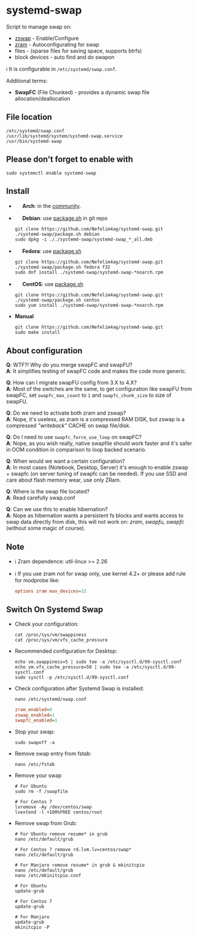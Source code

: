 # systemd-swap

Script to manage swap on:

- [zswap](https://www.kernel.org/doc/Documentation/vm/zswap.txt) - Enable/Configure
- [zram](https://www.kernel.org/doc/Documentation/blockdev/zram.txt) - Autoconfigurating for swap
- files - (sparse files for saving space, supports btrfs)
- block devices - auto find and do swapon

:information_source: It is configurable in `/etc/systemd/swap.conf`.

Additional terms:

- **SwapFC** (File Chunked) - provides a dynamic swap file allocation/deallocation

## File location

```text
/etc/systemd/swap.conf
/usr/lib/systemd/system/systemd-swap.service
/usr/bin/systemd-swap
```

## Please don't forget to enable with

```shell
sudo systemctl enable systemd-swap
```

## Install

- <img src="https://www.monitorix.org/imgs/archlinux.png" weight="16" height="16"> **Arch**: in the [community](https://www.archlinux.org/packages/community/any/systemd-swap/).
- <img src="https://www.monitorix.org/imgs/debian.png" weight="16" height="16"> **Debian**: use [package.sh](https://raw.githubusercontent.com/Nefelim4ag/systemd-swap/master/package.sh) in git repo

  ```shell
  git clone https://github.com/Nefelim4ag/systemd-swap.git
  ./systemd-swap/package.sh debian
  sudo dpkg -i ././systemd-swap/systemd-swap_*_all.deb
  ```

- <img src="https://www.monitorix.org/imgs/fedora.png" weight="16" height="16"> **Fedora**: use [package.sh](https://raw.githubusercontent.com/Nefelim4ag/systemd-swap/master/package.sh)

  ```shell
  git clone https://github.com/Nefelim4ag/systemd-swap.git
  ./systemd-swap/package.sh fedora f32
  sudo dnf install ./systemd-swap/systemd-swap-*noarch.rpm
  ```

- <img src="https://www.monitorix.org/imgs/centos.png" weight="16" height="16"> **CentOS**: use [package.sh](https://raw.githubusercontent.com/Nefelim4ag/systemd-swap/master/package.sh)

  ```shell
  git clone https://github.com/Nefelim4ag/systemd-swap.git
  ./systemd-swap/package.sh centos
  sudo yum install ./systemd-swap/systemd-swap-*noarch.rpm
  ```

- **Manual**

  ```shell
  git clone https://github.com/Nefelim4ag/systemd-swap.git
  sudo make install
  ```

## About configuration

**Q**: WTF?! Why do you merge swapFC and swapFU?\
**A**: It simplifies testing of swapFC code and makes the code more generic.

**Q**: How can I migrate swapFU config from 3.X to 4.X?\
**A**: Most of the switches are the same, to get configuration like swapFU from swapFC, set `swapfc_max_count` to `1` and `swapfc_chunk_size` to size of swapFU.

**Q**: Do we need to activate both zram and zswap?\
**A**: Nope, it's useless, as zram is a compressed RAM DISK, but zswap is a compressed _"writeback"_ CACHE on swap file/disk.

**Q**: Do I need to use `swapfc_force_use_loop` on swapFC?\
**A**: Nope, as you wish really, native swapfile should work faster and it's safer in OOM condition in comparison to loop backed scenario.

**Q**: When would we want a certain configuration?\
**A**: In most cases (Notebook, Desktop, Server) it's enough to enable zswap + swapfc (on server tuning of swapfc can be needed).
If you use SSD and care about flash memory wear, use only ZRam.

**Q**: Where is the swap file located?\
**A**: Read carefully swap.conf

**Q**: Can we use this to enable hibernation?\
**A**: Nope as hibernation wants a persistent fs blocks and wants access to swap data directly from disk, this will not work on: _zram_, _swapfu_, _swapfc_ (without some magic of course).

## Note

- :information_source: Zram dependence: util-linux >= 2.26
- :information_source: If you use zram not for swap only, use kernel 4.2+ or please add rule for modprobe like:

  ```ini
  options zram max_devices=32
  ```

## Switch On Systemd Swap

- Check your configuration:

  ```shell
  cat /proc/sys/vm/swappiness
  cat /proc/sys/vm/vfs_cache_pressure
  ```

- Recommended configuration for Desktop:

  ```shell
  echo vm.swappiness=5 | sudo tee -a /etc/sysctl.d/99-sysctl.conf
  echo vm.vfs_cache_pressure=50 | sudo tee -a /etc/sysctl.d/99-sysctl.conf
  sudo sysctl -p /etc/sysctl.d/99-sysctl.conf
  ```

- Check configuration after Systemd Swap is installed:

  ```shell
  nano /etc/systemd/swap.conf
  ```

  ```ini
  zram_enabled=0
  zswap_enabled=1
  swapfc_enabled=1
  ```

- Stop your swap:

  ```shell
  sudo swapoff -a
  ```

- Remove swap entry from fstab:

  ```shell
  nano /etc/fstab
  ```

- Remove your swap

  ```shell
  # For Ubuntu
  sudo rm -f /swapfile

  # For Centos 7
  lvremove -Ay /dev/centos/swap
  lvextend -l +100%FREE centos/root
  ```

- Remove swap from Grub:

  ```shell
  # For Ubuntu remove resume* in grub
  nano /etc/default/grub

  # For Centos 7 remove rd.lvm.lv=centos/swap*
  nano /etc/default/grub

  # For Manjaro remove resume* in grub & mkinitcpio
  nano /etc/default/grub
  nano /etc/mkinitcpio.conf
  ```

  ```shell
  # For Ubuntu
  update-grub

  # For Centos 7
  update-grub

  # For Manjaro
  update-grub
  mkinitcpio -P
  ```
